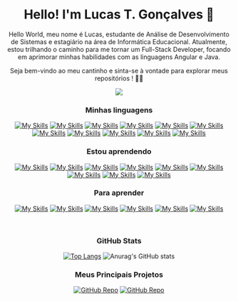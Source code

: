 
<h1 align="center">Hello! I'm Lucas T. Gonçalves 👋</h1>
<!-- 
- 👯 I’m looking to collaborate on ...
- 🤔 I’m looking for help with ...
- 💬 Ask me about ...
- 📫 How to reach me: ...
- 😄 Pronouns: ...
- ⚡ Fun fact: ... 
-->
<div align="center">
<p>Hello World, meu nome é Lucas, estudante de Análise de Desenvolvimento de Sistemas e estagiário na área de Informática Educacional.
Atualmente, estou trilhando o caminho para me tornar um Full-Stack Developer, focando em aprimorar minhas habilidades com as linguagens Angular e Java. 

Seja bem-vindo ao meu cantinho e sinta-se à vontade para explorar meus repositórios ! 🚀✨ </p>

<img src="https://i.pinimg.com/originals/02/f5/1c/02f51c4a09c743de64df5236ee19340e.gif">

### Minhas linguagens

[![My Skills](https://skills.thijs.gg/icons?i=html)](https://developer.mozilla.org/pt-BR/docs/Learn/JavaScript)
[![My Skills](https://skills.thijs.gg/icons?i=css)](https://www.typescriptlang.org/docs/)
[![My Skills](https://skills.thijs.gg/icons?i=js)](https://developer.mozilla.org/pt-BR/docs/Web/HTML)
[![My Skills](https://skills.thijs.gg/icons?i=typescript)](https://developer.mozilla.org/pt-BR/docs/Web/CSS)
[![My Skills](https://skills.thijs.gg/icons?i=angular&theme=dark)](https://angular.io/)
[![My Skills](https://skills.thijs.gg/icons?i=python&theme=dark)](https://nodejs.org/en)
[![My Skills](https://skills.thijs.gg/icons?i=nodejs&theme=dark)](https://www.python.org/)
[![My Skills](https://skills.thijs.gg/icons?i=mysql&theme=dark)](https://dev.mysql.com/doc/)
[![My Skills](https://skills.thijs.gg/icons?i=git)](https://git-scm.com/doc)
[![My Skills](https://skills.thijs.gg/icons?i=github&theme=dark)](https://docs.github.com/pt)
[![My Skills](https://skills.thijs.gg/icons?i=figma&theme=dark)](https://www.figma.com/)


### Estou aprendendo

[![My Skills](https://skills.thijs.gg/icons?i=angular&theme=dark)](https://angular.io/)
[![My Skills](https://skills.thijs.gg/icons?i=java&theme=dark)](https://dev.java/learn/)
[![My Skills](https://skills.thijs.gg/icons?i=maven&theme=dark)](https://maven.apache.org/)
[![My Skills](https://skills.thijs.gg/icons?i=spring&theme=dark)](https://spring.io/)
[![My Skills](https://skills.thijs.gg/icons?i=cs&theme=dark)](https://learn.microsoft.com/pt-br/dotnet/csharp/)
[![My Skills](https://skills.thijs.gg/icons?i=cpp&theme=dark)](https://learn.microsoft.com/pt-br/cpp/?view=msvc-170)
[![My Skills](https://skills.thijs.gg/icons?i=postgresql&theme=dark)](https://www.postgresql.org/docs/)
[![My Skills](https://skills.thijs.gg/icons?i=aws&theme=dark)](https://aws.amazon.com/pt/?nc2=h_lg)
[![My Skills](https://skills.thijs.gg/icons?i=nodejs&theme=dark)](https://nodejs.org/en)


### Para aprender

[![My Skills](https://skills.thijs.gg/icons?i=kotlin&theme=dark)](https://skills.thijs.gg)
[![My Skills](https://skills.thijs.gg/icons?i=react&theme=dark)](https://skills.thijs.gg)
[![My Skills](https://skills.thijs.gg/icons?i=ruby&theme=dark)](https://skills.thijs.gg)
[![My Skills](https://skills.thijs.gg/icons?i=jquery&theme=dark)](https://skills.thijs.gg)
[![My Skills](https://skills.thijs.gg/icons?i=php&theme=dark)](https://skills.thijs.gg)
[![My Skills](https://skills.thijs.gg/icons?i=laravel&theme=dark)](https://skills.thijs.gg)

</br>

### GitHub Stats

[![Top Langs](https://github-readme-stats.vercel.app/api/top-langs/?username=Lucc-Minerva&layout=donut&theme=radical)](https://github.com/Lucc-Minerva/Lucc-Minerva)
![Anurag's GitHub stats](https://github-readme-stats.vercel.app/api?username=Lucc-Minerva&show_icons=true&theme=radical)

### Meus Principais Projetos
[![GitHub Repo](https://github-readme-stats.vercel.app/api/pin/?username=Lucc-Minerva&repo=To-Do-List_Java&theme=radical)](https://github.com/Lucc-Minerva/To-Do-List_Java)
[![GitHub Repo](https://github-readme-stats.vercel.app/api/pin/?username=Lucc-Minerva&repo=Angular-HomeSantander&theme=radical)](https://github.com/Lucc-Minerva/Angular-HomeSantander)

</div>
